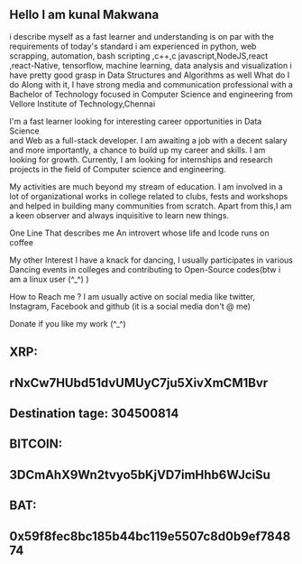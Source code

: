 ## Hello I am kunal Makwana
i describe myself as a fast learner and understanding is on par with
the  requirements of today's standard
i am experienced in python, web scrapping, automation, bash scripting ,c++,c
javascript,NodeJS,react ,react-Native, tensorflow, machine learning,
data analysis and visualization
i have pretty good grasp in Data Structures and Algorithms as well
What do I do
Along with it, I have strong media and communication professional with a 
Bachelor of Technology focused in Computer Science and engineering from
Vellore Institute of Technology,Chennai

 
I'm a fast learner looking for interesting career opportunities in Data Science  
and Web as a full-stack developer. I am awaiting a job with a decent salary 
and more importantly, a chance to build up my career and skills. I am looking
 for growth. Currently, I am looking for internships and research projects in 
the field of Computer science and engineering.


My activities are much beyond my stream of education. I am involved in a lot of 
organizational works in college related to clubs, fests and workshops and helped
 in building many communities from scratch. Apart from this,I am a keen observer 
and always inquisitive to learn new things. 

One Line That describes me
An introvert whose life and lcode runs on coffee

My other Interest
I have a knack for dancing, I usually participates in various Dancing events in colleges
and contributing to Open-Source codes(btw i am a linux user (^_^) )

How to Reach me ?
I am usually active on social media like twitter, Instagram, Facebook
 and github
(it is a social media don't @ me) 


Donate if you like my work (^_^)
## XRP:
## rNxCw7HUbd51dvUMUyC7ju5XivXmCM1Bvr
## Destination tage: 304500814


## BITCOIN:
## 3DCmAhX9Wn2tvyo5bKjVD7imHhb6WJciSu


## BAT: 
## 0x59f8fec8bc185b44bc119e5507c8d0b9ef784874


